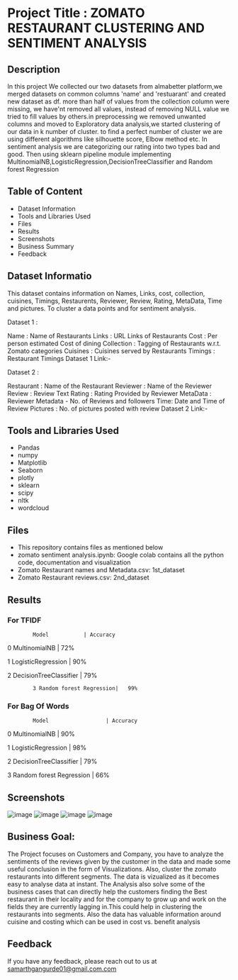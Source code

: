 
# Project Title : ZOMATO RESTAURANT CLUSTERING AND SENTIMENT ANALYSIS
## Description
In this project We collected our two datasets from almabetter platform,we merged datasets on common columns 'name' and 'restuarant' and created new dataset as df. more than half of values from the collection column were missing, we have'nt removed all values, instead of removing NULL value we tried to fill values by others.in preprocessing we removed unwanted columns and moved to Exploratory data analysis,we started clustering of our data in k number of cluster. to find a perfect number of cluster we are using different algorithms like silhouette score, Elbow method etc. In sentiment analysis we are categorizing our rating into two types bad and good. Then using sklearn pipeline module implementing MultinomialNB,LogisticRegression,DecisionTreeClassifier and Random forest Regression

## Table of Content
* Dataset Information
* Tools and Libraries Used
* Files
* Results
* Screenshots
* Business Summary
* Feedback


## Dataset Informatio
This dataset contains information on Names, Links, cost, collection, cuisines, Timings, Restaurents, Reviewer, Review, Rating, MetaData, Time and pictures. To cluster a data points and for sentiment analysis.

Dataset 1 :

Name : Name of Restaurants
Links : URL Links of Restaurants
Cost : Per person estimated Cost of dining
Collection : Tagging of Restaurants w.r.t. Zomato categories
Cuisines : Cuisines served by Restaurants
Timings : Restaurant Timings
Dataset 1 Link:-


Dataset 2 :

Restaurant : Name of the Restaurant
Reviewer : Name of the Reviewer
Review : Review Text
Rating : Rating Provided by Reviewer
MetaData : Reviewer Metadata - No. of Reviews and followers
Time: Date and Time of Review
Pictures : No. of pictures posted with review
Dataset 2 Link:-


## Tools and Libraries Used
* Pandas
* numpy
* Matplotlib
* Seaborn
* plotly
* sklearn
* scipy
* nltk
* wordcloud


## Files
* This repository contains files as mentioned below
* zomato sentiment analysis.ipynb: Google colab contains all the python code, documentation and visualization
* Zomato Restaurant names and Metadata.csv: 1st_dataset 
* Zomato Restaurant reviews.csv: 2nd_dataset 


## Results
### For TFIDF

            Model	        | Accuracy
            
0	MultinomialNB	          |   72%

1	LogisticRegression      |   90%	

2	DecisionTreeClassifier  |   79%

            3 Random forest Regression|   99%

### For Bag Of Words

            Model	               | Accuracy
            
0	MultinomialNB	   |   90%

1	LogisticRegression        |   98%    

2	DecisionTreeClassifier    |   79%

3            Random forest Regression  |   66%



## Screenshots
![image](https://user-images.githubusercontent.com/93859458/153644903-11d8307b-1107-4a87-97af-9297fce16160.png)
![image](https://user-images.githubusercontent.com/93859458/153645015-725805bf-b549-47a1-a528-971ebf114863.png)
![image](https://user-images.githubusercontent.com/93859458/153645515-796d2125-ef15-447f-8426-332421a5820d.png)
![image](https://user-images.githubusercontent.com/93859458/153645618-878e41d9-fa2b-45ac-9828-c6b87dee5468.png)




## Business Goal:
The Project focuses on Customers and Company, you have to analyze the sentiments of the reviews given by the customer in the data and made some useful conclusion in the form of Visualizations. Also, cluster the zomato restaurants into different segments. The data is vizualized as it becomes easy to analyse data at instant. The Analysis also solve some of the business cases that can directly help the customers finding the Best restaurant in their locality and for the company to grow up and work on the fields they are currently lagging in.This could help in clustering the restaurants into segments. Also the data has valuable information around cuisine and costing which can be used in cost vs. benefit analysis

## Feedback

If you have any feedback, please reach out to us at samarthgangurde01@gmail.com.com


